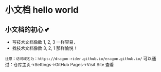 # 小文档 hello world

## 小文档的初心 💕

- 写技术文档像数 1, 2, 3 一样容易，
- 找技术文档像数 3, 2, 1 那样愉悦！

`注意：访问域名为：https://dragon-rider.github.io/eragon.github.io/`
可以通过：仓库主页→Settings→GitHub Pages→Visit Site 查看
